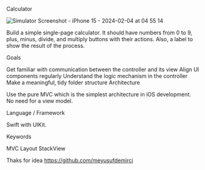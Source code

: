 Calculator



![Simulator Screenshot - iPhone 15 - 2024-02-04 at 04 55 14](https://github.com/furkanwithcode/Calculator-NoStoryboard/assets/138152979/e40a0209-d9b3-49d2-8087-e36953220c02)



Build a simple single-page calculator.
It should have numbers from 0 to 9, plus, minus, divide, and multiply buttons with their actions.
Also, a label to show the result of the process.

Goals

Get familiar with communication between the controller and its view
Align UI components regularly
Understand the logic mechanism in the controller
Make a meaningful, tidy folder structure
Architecture

Use the pure MVC which is the simplest architecture in iOS development. No need for a view model.

Language / Framework

Swift with UIKit.

Keywords

MVC
Layout
StackView


Thaks for idea https://github.com/meyusufdemirci
